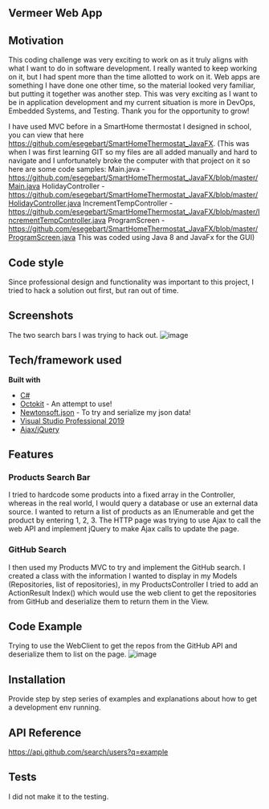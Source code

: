 ## Vermeer Web App

## Motivation
This coding challenge was very exciting to work on as it truly aligns with what I want to do in software development. I really wanted to keep working on it, but I had spent 
more than the time allotted to work on it. Web apps are something I have done one other time, so the material looked very familiar, but putting it together was another step.
This was very exciting as I want to be in application development and my current situation is more in DevOps, Embedded Systems, and Testing. Thank you for the opportunity to grow!

I have used MVC before in a SmartHome thermostat I designed in school, you can view that here https://github.com/esegebart/SmartHomeThermostat_JavaFX.
(This was when I was first learning GIT so my files are all added manually and hard to navigate and I unfortunately broke the computer with that project on it 
so here are some code samples:
Main.java - https://github.com/esegebart/SmartHomeThermostat_JavaFX/blob/master/Main.java
HolidayController - https://github.com/esegebart/SmartHomeThermostat_JavaFX/blob/master/HolidayController.java
IncrementTempController - https://github.com/esegebart/SmartHomeThermostat_JavaFX/blob/master/IncrementTempController.java
ProgramScreen - https://github.com/esegebart/SmartHomeThermostat_JavaFX/blob/master/ProgramScreen.java
This was coded using Java 8 and JavaFx for the GUI)

## Code style
Since professional design and functionality was important to this project, I tried to hack a solution out first, but ran out of time.
 
## Screenshots
The two search bars I was trying to hack out. 
![image](https://user-images.githubusercontent.com/36378900/109737449-b444a400-7b8b-11eb-8d73-582ed88c3072.png)

## Tech/framework used

<b>Built with</b>
- [C#](https://docs.microsoft.com/en-us/dotnet/csharp/)
- [Octokit](https://github.com/octokit/octokit.net) - An attempt to use!
- [Newtonsoft.json](https://www.newtonsoft.com/json) - To try and serialize my json data!
- [Visual Studio Professional 2019](https://visualstudio.microsoft.com/downloads/)
- [Ajax/jQuery](https://api.jquery.com/category/ajax/)

## Features
### Products Search Bar
I tried to hardcode some products into a fixed array in the Controller, whereas in the real world, I would query a database or use an external data source. I wanted to return
a list of products as an IEnumerable and get the product by entering 1, 2, 3. The HTTP page was trying to use Ajax to call the web API and implement jQuery to make Ajax calls
to update the page. 

### GitHub Search
I then used my Products MVC to try and implement the GitHub search. I created a class with the information I wanted to display in my Models (Repositories, list of 
repositories), in my ProductsController I tried to add an ActionResult Index() which would use the web client to get the repositories from GitHub and deserialize them 
to return them in the View.

## Code Example
Trying to use the WebClient to get the repos from the GitHub API and deserialize them to list on the page.
![image](https://user-images.githubusercontent.com/36378900/109737509-cb839180-7b8b-11eb-8b4a-26ebae693213.png)

## Installation
Provide step by step series of examples and explanations about how to get a development env running.

## API Reference
https://api.github.com/search/users?q=example

## Tests
I did not make it to the testing.

